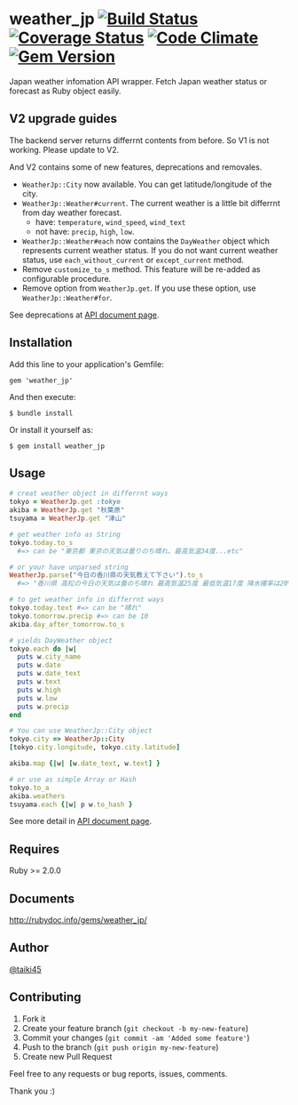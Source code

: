 # weather_jp [![Build Status](https://travis-ci.org/taiki45/weather_jp.svg?branch=master)](https://travis-ci.org/taiki45/weather_jp) [![Coverage Status](https://coveralls.io/repos/taiki45/weather_jp/badge.svg?branch=master)](https://coveralls.io/r/taiki45/weather_jp?branch=master) [![Code Climate](https://codeclimate.com/github/taiki45/weather_jp/badges/gpa.svg)](https://codeclimate.com/github/taiki45/weather_jp) [![Gem Version](https://badge.fury.io/rb/weather_jp.svg)](http://badge.fury.io/rb/weather_jp)
Japan weather infomation API wrapper. Fetch Japan weather status or forecast as Ruby object easily.

## V2 upgrade guides
The backend server returns differrnt contents from before. So V1 is not working. Please update to V2.

And V2 contains some of new features, deprecations and removales.

- `WeatherJp::City` now available. You can get latitude/longitude of the city.
- `WeatherJp::Weather#current`. The current weather is a little bit differrnt from day weather forecast.
  - have: `temperature`, `wind_speed`, `wind_text`
  - not have: `precip`, `high`, `low`.
- `WeatherJp::Weather#each` now contains the `DayWeather` object which represents current weather status. If you do not want current weather status, use `each_without_current` or `except_current` method.
- Remove `customize_to_s` method. This feature will be re-added as configurable procedure.
- Remove option from `WeatherJp.get`. If you use these option, use `WeatherJp::Weather#for`.

See deprecations at [API document page](http://rubydoc.info/gems/weather_jp/).

## Installation

Add this line to your application's Gemfile:

    gem 'weather_jp'

And then execute:

    $ bundle install

Or install it yourself as:

    $ gem install weather_jp

## Usage

```ruby
# creat weather object in differrnt ways
tokyo = WeatherJp.get :tokyo
akiba = WeatherJp.get "秋葉原"
tsuyama = WeatherJp.get "津山"

# get weather info as String
tokyo.today.to_s
  #=> can be "東京都 東京の天気は曇りのち晴れ、最高気温34度...etc"

# or your have unparsed string
WeatherJp.parse("今日の香川県の天気教えて下さい").to_s
  #=> "香川県 高松の今日の天気は曇のち晴れ 最高気温25度 最低気温17度 降水確率は20% です。"

# to get weather info in differrnt ways
tokyo.today.text #=> can be "晴れ"
tokyo.tomorrow.precip #=> can be 10
akiba.day_after_tomorrow.to_s

# yields DayWeather object
tokyo.each do |w|
  puts w.city_name
  puts w.date
  puts w.date_text
  puts w.text
  puts w.high
  puts w.low
  puts w.precip
end

# You can use WeatherJp::City object
tokyo.city => WeatherJp::City
[tokyo.city.longitude, tokyo.city.latitude]

akiba.map {|w| [w.date_text, w.text] }

# or use as simple Array or Hash
tokyo.to_a
akiba.weathers
tsuyama.each {|w| p w.to_hash }
```

See more detail in [API document page](http://rubydoc.info/gems/weather_jp/).

## Requires

Ruby >= 2.0.0

## Documents

http://rubydoc.info/gems/weather_jp/

## Author

[@taiki45](http://taiki45.github.io/)

## Contributing

1. Fork it
2. Create your feature branch (`git checkout -b my-new-feature`)
3. Commit your changes (`git commit -am 'Added some feature'`)
4. Push to the branch (`git push origin my-new-feature`)
5. Create new Pull Request

Feel free to any requests or bug reports, issues, comments.

Thank you :)
